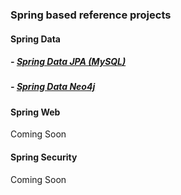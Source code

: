 ### Spring based reference projects

#### Spring Data
##### - [Spring Data JPA (MySQL)](https://github.com/Rory-Powell/spring-examples/tree/master/spring-data-jpa-mysql-example)
##### - [Spring Data Neo4j](https://github.com/Rory-Powell/spring-examples/tree/master/spring-data-neo4j-example)

#### Spring Web
Coming Soon

#### Spring Security
Coming Soon

